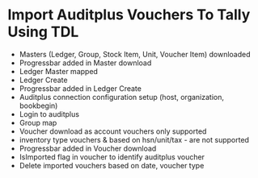# Import Auditplus Vouchers To Tally Using TDL

* Masters (Ledger, Group, Stock Item, Unit, Voucher Item) downloaded
* Progressbar added in Master download
* Ledger Master mapped 
* Ledger Create
* Progressbar added in Ledger Create
* Auditplus connection configuration setup (host, organization, bookbegin)
* Login to auditplus
* Group map
* Voucher download as account vouchers only supported
* inventory type vouchers & based on hsn/unit/tax - are not supported
* Progressbar added in Voucher download
* IsImported flag in voucher to identify auditplus voucher
* Delete imported vouchers based on date, voucher type



